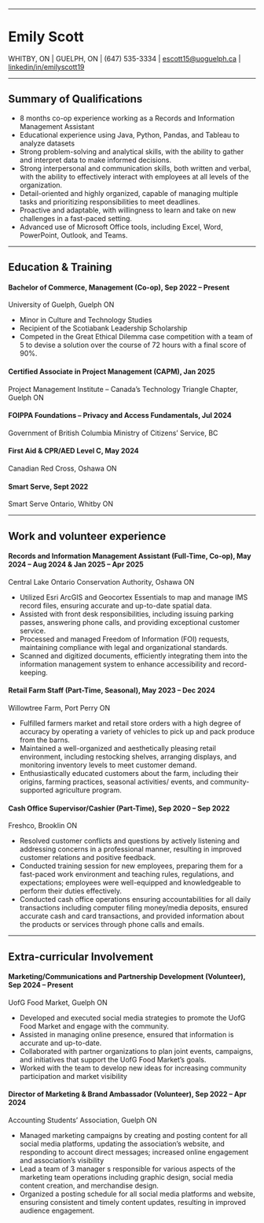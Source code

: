 ___
# Emily Scott
WHITBY, ON | GUELPH, ON | (647) 535-3334 |
[escott15@uoguelph.ca](mailto:escott15@uoguelph.ca) | [linkedin/in/emilyscott19](https://www.linkedin.com/in/emilyscott19/)

---
## Summary of Qualifications
- 8 months co-op experience working as a Records and Information Management Assistant
- Educational experience using Java, Python, Pandas, and Tableau to analyze datasets
- Strong problem-solving and analytical skills, with the ability to gather and interpret data to make informed decisions.
- Strong interpersonal and communication skills, both written and verbal, with the ability to effectively interact with employees at all levels of the organization.
- Detail-oriented and highly organized, capable of managing multiple tasks and prioritizing responsibilities to meet deadlines.
- Proactive and adaptable, with willingness to learn and take on new challenges in a fast-paced setting.
- Advanced use of Microsoft Office tools, including Excel, Word, PowerPoint, Outlook, and Teams.

---
## **Education & Training**
#### Bachelor of Commerce, Management (Co-op), Sep 2022 – Present
University of Guelph, Guelph ON          
- Minor in Culture and Technology Studies
- Recipient of the Scotiabank Leadership Scholarship
- Competed in the Great Ethical Dilemma case competition with a team of 5 to devise a solution over the course of 72 hours with a final score of 90%.

#### Certified Associate in Project Management (CAPM), Jan 2025
Project Management Institute – Canada’s Technology Triangle Chapter, Guelph ON

#### FOIPPA Foundations – Privacy and Access Fundamentals, Jul 2024
Government of British Columbia Ministry of Citizens’ Service, BC

#### First Aid & CPR/AED Level C, May 2024
Canadian Red Cross, Oshawa ON

#### Smart Serve, Sept 2022
Smart Serve Ontario, Whitby ON

---
## Work and volunteer experience
#### Records and Information Management Assistant (Full-Time, Co-op), May 2024 – Aug 2024 & Jan 2025 – Apr 2025
Central Lake Ontario Conservation Authority, Oshawa ON
- Utilized Esri ArcGIS and Geocortex Essentials to map and manage IMS record files, ensuring accurate and up-to-date spatial data.
- Assisted with front desk responsibilities, including issuing parking passes, answering phone calls, and providing exceptional customer service.
- Processed and managed Freedom of Information (FOI) requests, maintaining compliance with legal and organizational standards.
- Scanned and digitized documents, efficiently integrating them into the information management system to enhance accessibility and record-keeping.

#### Retail Farm Staff (Part-Time, Seasonal), May 2023 – Dec 2024
Willowtree Farm, Port Perry ON
- Fulfilled farmers market and retail store orders with a high degree of accuracy by operating a variety of vehicles to pick up and pack produce from the barns.
- Maintained a well-organized and aesthetically pleasing retail environment, including restocking shelves, arranging displays, and monitoring inventory levels to meet customer demand.
- Enthusiastically educated customers about the farm, including their origins, farming practices, seasonal activities/ events, and community-supported agriculture program.

#### Cash Office Supervisor/Cashier (Part-Time), Sep 2020 – Sep 2022
Freshco, Brooklin ON
- Resolved customer conflicts and questions by actively listening and addressing concerns in a professional manner, resulting in improved customer relations and positive feedback.
- Conducted training session for new employees, preparing them for a fast-paced work environment and teaching rules, regulations, and expectations; employees were well-equipped and knowledgeable to perform their duties effectively.
- Conducted cash office operations ensuring accountabilities for all daily transactions including computer filing money/media deposits, ensured accurate cash and card transactions, and provided information about the products or services through phone calls and emails.

---
## Extra-curricular Involvement
#### Marketing/Communications and Partnership Development (Volunteer), Sep 2024 – Present
UofG Food Market, Guelph ON
- Developed and executed social media strategies to promote the UofG Food Market and engage with the community.
- Assisted in managing online presence, ensured that information is accurate and up-to-date.
- Collaborated with partner organizations to plan joint events, campaigns, and initiatives that support the UofG Food Market’s goals.
- Worked with the team to develop new ideas for increasing community participation and market visibility

#### Director of Marketing & Brand Ambassador (Volunteer), Sep 2022 – Apr 2024
Accounting Students’ Association, Guelph ON
- Managed marketing campaigns by creating and posting content for all social media platforms, updating the association’s website, and responding to account direct messages; increased online engagement and association’s visibility
- Lead a team of 3 manager s responsible for various aspects of the marketing team operations including graphic design, social media content creation, and merchandise design.
- Organized a posting schedule for all social media platforms and website, ensuring consistent and timely content updates, resulting in improved audience engagement.